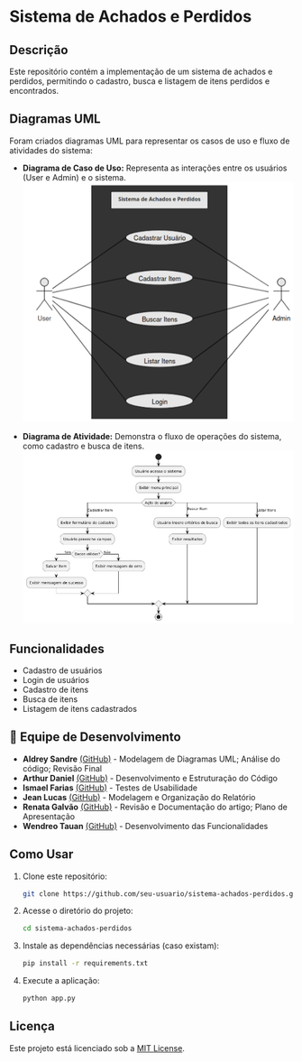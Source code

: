 # Sistema de Achados e Perdidos

## Descrição

Este repositório contém a implementação de um sistema de achados e perdidos, permitindo o cadastro, busca e listagem de itens perdidos e encontrados.

## Diagramas UML

Foram criados diagramas UML para representar os casos de uso e fluxo de atividades do sistema:

- **Diagrama de Caso de Uso:** Representa as interações entre os usuários (User e Admin) e o sistema.
  ![Diagrama de Caso de Uso](imagens/UML_caso_uso.png)


- **Diagrama de Atividade:** Demonstra o fluxo de operações do sistema, como cadastro e busca de itens.
  ![Diagrama de Atividade](imagens/UML_Atividade.png)

## Funcionalidades

- Cadastro de usuários
- Login de usuários
- Cadastro de itens
- Busca de itens
- Listagem de itens cadastrados

## 👥 Equipe de Desenvolvimento

- **Aldrey Sandre** [(GitHub)](https://github.com/aldreysandre) - Modelagem de Diagramas UML; Análise do código; Revisão Final
- **Arthur Daniel** [(GitHub)](https://github.com/arthurdanielp) - Desenvolvimento e Estruturação do Código
- **Ismael Farias** [(GitHub)](https://github.com/ismlfq) - Testes de Usabilidade
- **Jean Lucas** [(GitHub)](https://github.com/jeanlucas) - Modelagem e Organização do Relatório
- **Renata Galvão** [(GitHub)](https://github.com/RehGal) - Revisão e Documentação do artigo; Plano de Apresentação
- **Wendreo Tauan** [(GitHub)](https://github.com/wendreotauan) - Desenvolvimento das Funcionalidades

## Como Usar

1. Clone este repositório:
   ```bash
   git clone https://github.com/seu-usuario/sistema-achados-perdidos.git
   ```
2. Acesse o diretório do projeto:
   ```bash
   cd sistema-achados-perdidos
   ```
3. Instale as dependências necessárias (caso existam):
   ```bash
   pip install -r requirements.txt
   ```
4. Execute a aplicação:
   ```bash
   python app.py
   ```

## Licença

Este projeto está licenciado sob a [MIT License](LICENSE).


